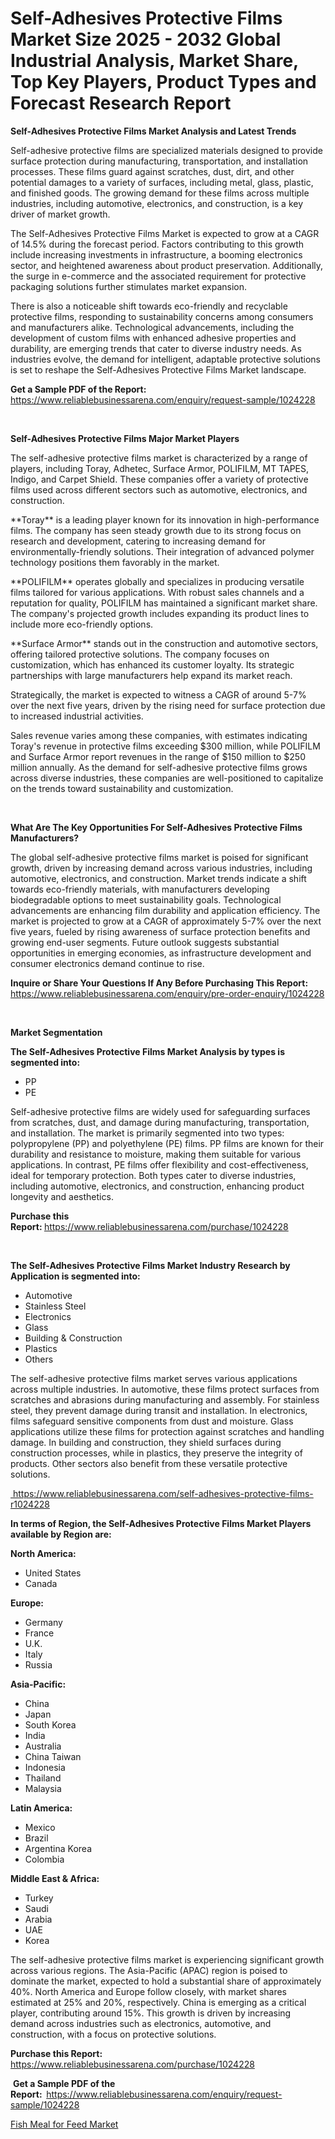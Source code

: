 <p><h1>Self-Adhesives Protective Films Market Size 2025 - 2032 Global Industrial Analysis, Market Share, Top Key Players, Product Types and Forecast Research Report</h1></p><p><strong>Self-Adhesives Protective Films Market Analysis and Latest Trends</strong></p>
<p><p>Self-adhesive protective films are specialized materials designed to provide surface protection during manufacturing, transportation, and installation processes. These films guard against scratches, dust, dirt, and other potential damages to a variety of surfaces, including metal, glass, plastic, and finished goods. The growing demand for these films across multiple industries, including automotive, electronics, and construction, is a key driver of market growth.</p><p>The Self-Adhesives Protective Films Market is expected to grow at a CAGR of 14.5% during the forecast period. Factors contributing to this growth include increasing investments in infrastructure, a booming electronics sector, and heightened awareness about product preservation. Additionally, the surge in e-commerce and the associated requirement for protective packaging solutions further stimulates market expansion. </p><p>There is also a noticeable shift towards eco-friendly and recyclable protective films, responding to sustainability concerns among consumers and manufacturers alike. Technological advancements, including the development of custom films with enhanced adhesive properties and durability, are emerging trends that cater to diverse industry needs. As industries evolve, the demand for intelligent, adaptable protective solutions is set to reshape the Self-Adhesives Protective Films Market landscape.</p></p>
<p><strong>Get a Sample PDF of the Report:&nbsp;</strong> <a href="https://www.reliablebusinessarena.com/enquiry/request-sample/1024228?utm_campaign=3272&utm_medium=2&utm_source=Github&utm_content=ia&utm_term=22032025&utm_id=self-adhesives-protective-films">https://www.reliablebusinessarena.com/enquiry/request-sample/1024228</a></p>
<p>&nbsp;</p>
<p><strong>Self-Adhesives Protective Films Major Market Players</strong></p>
<p><p>The self-adhesive protective films market is characterized by a range of players, including Toray, Adhetec, Surface Armor, POLIFILM, MT TAPES, Indigo, and Carpet Shield. These companies offer a variety of protective films used across different sectors such as automotive, electronics, and construction.</p><p>**Toray** is a leading player known for its innovation in high-performance films. The company has seen steady growth due to its strong focus on research and development, catering to increasing demand for environmentally-friendly solutions. Their integration of advanced polymer technology positions them favorably in the market.</p><p>**POLIFILM** operates globally and specializes in producing versatile films tailored for various applications. With robust sales channels and a reputation for quality, POLIFILM has maintained a significant market share. The company's projected growth includes expanding its product lines to include more eco-friendly options.</p><p>**Surface Armor** stands out in the construction and automotive sectors, offering tailored protective solutions. The company focuses on customization, which has enhanced its customer loyalty. Its strategic partnerships with large manufacturers help expand its market reach. </p><p>Strategically, the market is expected to witness a CAGR of around 5-7% over the next five years, driven by the rising need for surface protection due to increased industrial activities. </p><p>Sales revenue varies among these companies, with estimates indicating Toray's revenue in protective films exceeding $300 million, while POLIFILM and Surface Armor report revenues in the range of $150 million to $250 million annually. As the demand for self-adhesive protective films grows across diverse industries, these companies are well-positioned to capitalize on the trends toward sustainability and customization.</p></p>
<p>&nbsp;</p>
<p><strong>What Are The Key Opportunities For Self-Adhesives Protective Films Manufacturers?</strong></p>
<p><p>The global self-adhesive protective films market is poised for significant growth, driven by increasing demand across various industries, including automotive, electronics, and construction. Market trends indicate a shift towards eco-friendly materials, with manufacturers developing biodegradable options to meet sustainability goals. Technological advancements are enhancing film durability and application efficiency. The market is projected to grow at a CAGR of approximately 5-7% over the next five years, fueled by rising awareness of surface protection benefits and growing end-user segments. Future outlook suggests substantial opportunities in emerging economies, as infrastructure development and consumer electronics demand continue to rise.</p></p>
<p><strong>Inquire or Share Your Questions If Any Before Purchasing This Report:</strong> <a href="https://www.reliablebusinessarena.com/enquiry/pre-order-enquiry/1024228?utm_campaign=3272&utm_medium=2&utm_source=Github&utm_content=ia&utm_term=22032025&utm_id=self-adhesives-protective-films">https://www.reliablebusinessarena.com/enquiry/pre-order-enquiry/1024228</a></p>
<p>&nbsp;</p>
<p><strong>Market Segmentation</strong></p>
<p><strong>The Self-Adhesives Protective Films Market Analysis by types is segmented into:</strong></p>
<p><ul><li>PP</li><li>PE</li></ul></p>
<p><p>Self-adhesive protective films are widely used for safeguarding surfaces from scratches, dust, and damage during manufacturing, transportation, and installation. The market is primarily segmented into two types: polypropylene (PP) and polyethylene (PE) films. PP films are known for their durability and resistance to moisture, making them suitable for various applications. In contrast, PE films offer flexibility and cost-effectiveness, ideal for temporary protection. Both types cater to diverse industries, including automotive, electronics, and construction, enhancing product longevity and aesthetics.</p></p>
<p><strong>Purchase this Report:&nbsp;</strong><a href="https://www.reliablebusinessarena.com/purchase/1024228?utm_campaign=3272&utm_medium=2&utm_source=Github&utm_content=ia&utm_term=22032025&utm_id=self-adhesives-protective-films">https://www.reliablebusinessarena.com/purchase/1024228</a></p>
<p>&nbsp;</p>
<p><strong>The Self-Adhesives Protective Films Market Industry Research by Application is segmented into:</strong></p>
<p><ul><li>Automotive</li><li>Stainless Steel</li><li>Electronics</li><li>Glass</li><li>Building & Construction</li><li>Plastics</li><li>Others</li></ul></p>
<p><p>The self-adhesive protective films market serves various applications across multiple industries. In automotive, these films protect surfaces from scratches and abrasions during manufacturing and assembly. For stainless steel, they prevent damage during transit and installation. In electronics, films safeguard sensitive components from dust and moisture. Glass applications utilize these films for protection against scratches and handling damage. In building and construction, they shield surfaces during construction processes, while in plastics, they preserve the integrity of products. Other sectors also benefit from these versatile protective solutions.</p></p>
<p><a href="https://www.reliablebusinessarena.com/self-adhesives-protective-films-r1024228?utm_campaign=3272&utm_medium=2&utm_source=Github&utm_content=ia&utm_term=22032025&utm_id=self-adhesives-protective-films">&nbsp;https://www.reliablebusinessarena.com/self-adhesives-protective-films-r1024228</a></p>
<p><strong>In terms of Region, the Self-Adhesives Protective Films Market Players available by Region are:</strong></p>
<p>
    <p> <strong> North America: </strong>
        <ul>
            <li>United States</li>
            <li>Canada</li>
        </ul>
        </p> 
    <p> <strong> Europe: </strong>
        <ul>
            <li>Germany</li>
            <li>France</li>
            <li>U.K.</li>
            <li>Italy</li>
            <li>Russia</li>
        </ul>
        </p> 
    <p> <strong> Asia-Pacific: </strong>
        <ul>
            <li>China</li>
            <li>Japan</li>
            <li>South Korea</li>
            <li>India</li>
            <li>Australia</li>
            <li>China Taiwan</li>
            <li>Indonesia</li>
            <li>Thailand</li>
            <li>Malaysia</li>
        </ul>
        </p> 
    <p> <strong> Latin America: </strong>
        <ul>
            <li>Mexico</li>
            <li>Brazil</li>
            <li>Argentina Korea</li>
            <li>Colombia</li>
        </ul>
        </p> 
    <p> <strong> Middle East & Africa: </strong>
        <ul>
            <li>Turkey</li>
            <li>Saudi</li>
            <li>Arabia</li>
            <li>UAE</li>
            <li>Korea</li>
        </ul>
    </p>
    </p>
<p><p>The self-adhesive protective films market is experiencing significant growth across various regions. The Asia-Pacific (APAC) region is poised to dominate the market, expected to hold a substantial share of approximately 40%. North America and Europe follow closely, with market shares estimated at 25% and 20%, respectively. China is emerging as a critical player, contributing around 15%. This growth is driven by increasing demand across industries such as electronics, automotive, and construction, with a focus on protective solutions.</p></p>
<p><strong>Purchase this Report: </strong><a href="https://www.reliablebusinessarena.com/purchase/1024228?utm_campaign=3272&utm_medium=2&utm_source=Github&utm_content=ia&utm_term=22032025&utm_id=self-adhesives-protective-films">https://www.reliablebusinessarena.com/purchase/1024228</a></p>
<p>&nbsp;<strong>Get a Sample PDF of the Report:&nbsp;&nbsp;</strong><a href="https://www.reliablebusinessarena.com/enquiry/request-sample/1024228?utm_campaign=3272&utm_medium=2&utm_source=Github&utm_content=ia&utm_term=22032025&utm_id=self-adhesives-protective-films">https://www.reliablebusinessarena.com/enquiry/request-sample/1024228</a></p>
<p><strong></strong></p>
<p><p><a href="https://github.com/kmettjanksj7/Market-Research-Report-List-1/blob/main/fish-meal-for-feed-market.md?utm_campaign=3272&utm_medium=2&utm_source=Github&utm_content=ia&utm_term=22032025&utm_id=self-adhesives-protective-films">Fish Meal for Feed Market</a></p></p>